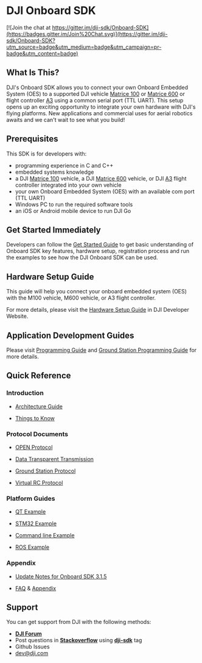 # DJI Onboard SDK

[![Join the chat at https://gitter.im/dji-sdk/Onboard-SDK](https://badges.gitter.im/Join%20Chat.svg)](https://gitter.im/dji-sdk/Onboard-SDK?utm_source=badge&utm_medium=badge&utm_campaign=pr-badge&utm_content=badge)

## What Is This?

DJI's Onboard SDK allows you to connect your own Onboard Embedded System (OES) to a supported DJI vehicle [Matrice 100](http://www.dji.com/product/matrice100) or [Matrice 600](http://www.dji.com/product/matrice600) or flight controller [A3](http://www.dji.com/product/a3) using a common serial port (TTL UART). This setup opens up an exciting opportunity to integrate your own hardware with DJI's flying platforms.  New applications and commercial uses for aerial robotics awaits and we can't wait to see what you build!

## Prerequisites

This SDK is for developers with:

- programming experience in C and C++
- embedded systems knowledge
- a DJI [Matrice 100](http://www.dji.com/product/matrice100) vehicle, a DJI [Matrice 600](http://www.dji.com/product/matrice600) vehicle, or DJI [A3](http://www.dji.com/product/a3) flight controller integrated into your own vehicle
- your own Onboard Embedded System (OES) with an available com port (TTL UART)
- Windows PC to run the required software tools
- an iOS or Android mobile device to run DJI Go

## Get Started Immediately

Developers can follow the [Get Started Guide](https://developer.dji.com/onboard-sdk/documentation/quick-start/index.html) to get basic understanding of Onboard SDK key features, hardware setup, registration process and run the examples to see how the DJI Onboard SDK can be used.

## Hardware Setup Guide

This guide will help you connect your onboard embedded system (OES) with the M100 vehicle, M600 vehicle, or A3 flight controller. 

For more details, please visit the [Hardware Setup Guide](https://developer.dji.com/onboard-sdk/documentation/hardware-setup/index.html) in DJI Developer Website.

## Application Development Guides

Please visit [Programming Guide](https://developer.dji.com/onboard-sdk/documentation/application-development-guides/programming-guide.html) and [Ground Station Programming Guide](https://developer.dji.com/onboard-sdk/documentation/application-development-guides/ground-station-programming-guide.html) for more details.

## Quick Reference

### Introduction

- [Architecture Guide](https://developer.dji.com/onboard-sdk/documentation/introduction/architecture-guide.html)

- [Things to Know](https://developer.dji.com/onboard-sdk/documentation/introduction/things-to-know.html)

### Protocol Documents

- [OPEN Protocol](https://developer.dji.com/onboard-sdk/documentation/introduction/index.html) 

- [Data Transparent Transmission](https://developer.dji.com/onboard-sdk/documentation/introduction/data-transparent-transmission.html)  

- [Ground Station Protocol](https://developer.dji.com/onboard-sdk/documentation/introduction/ground-station-protocol.html)

- [Virtual RC Protocol](https://developer.dji.com/onboard-sdk/documentation/introduction/virtual-rc-protocol.html)

### Platform Guides

- [QT Example](https://developer.dji.com/onboard-sdk/documentation/github-platform-docs/PureQT/README.html)

- [STM32 Example](https://developer.dji.com/onboard-sdk/documentation/github-platform-docs/STM32/README.html)

- [Command line Example](https://developer.dji.com/onboard-sdk/documentation/github-platform-docs/commandline/README.html)

- [ROS Example](https://developer.dji.com/onboard-sdk/documentation/github-platform-docs/ROS/README.html)

### Appendix

- [Update Notes for Onboard SDK 3.1.5](https://developer.dji.com/onboard-sdk/documentation/appendix/updateNotes.html)

- [FAQ](https://developer.dji.com/onboard-sdk/documentation/appendix/FAQ.html) & [Appendix](https://developer.dji.com/onboard-sdk/documentation/appendix/index.html)

## Support

You can get support from DJI with the following methods:

- [**DJI Forum**](http://forum.dev.dji.com/en)
- Post questions in [**Stackoverflow**](http://stackoverflow.com) using [**dji-sdk**](http://stackoverflow.com/questions/tagged/dji-sdk) tag
- Github Issues
- dev@dji.com
